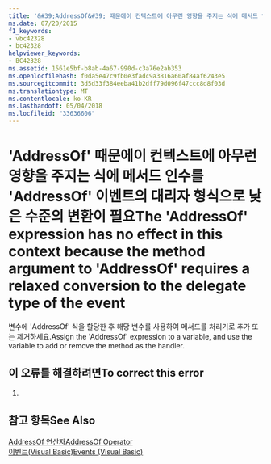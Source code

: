 ```yaml
---
title: '&#39;AddressOf&#39; 때문에이 컨텍스트에 아무런 영향을 주지는 식에 메서드 인수를 &#39;AddressOf&#39; 이벤트의 대리자 형식으로 낮은 수준의 변환이 필요'
ms.date: 07/20/2015
f1_keywords:
- vbc42328
- bc42328
helpviewer_keywords:
- BC42328
ms.assetid: 1561e5bf-b8ab-4a67-990d-c3a76e2ab353
ms.openlocfilehash: f0da5e47c9fb0e3fadc9a3816a60af84af6243e5
ms.sourcegitcommit: 3d5d33f384eeba41b2dff79d096f47ccc8d8f03d
ms.translationtype: MT
ms.contentlocale: ko-KR
ms.lasthandoff: 05/04/2018
ms.locfileid: "33636606"
---
```

# <a name="the-39addressof39-expression-has-no-effect-in-this-context-because-the-method-argument-to-39addressof39-requires-a-relaxed-conversion-to-the-delegate-type-of-the-event"></a><span data-ttu-id="ac4f7-102">&#39;AddressOf&#39; 때문에이 컨텍스트에 아무런 영향을 주지는 식에 메서드 인수를 &#39;AddressOf&#39; 이벤트의 대리자 형식으로 낮은 수준의 변환이 필요</span><span class="sxs-lookup"><span data-stu-id="ac4f7-102">The &#39;AddressOf&#39; expression has no effect in this context because the method argument to &#39;AddressOf&#39; requires a relaxed conversion to the delegate type of the event</span></span>
<span data-ttu-id="ac4f7-103">변수에 'AddressOf' 식을 할당한 후 해당 변수를 사용하여 메서드를 처리기로 추가 또는 제거하세요.</span><span class="sxs-lookup"><span data-stu-id="ac4f7-103">Assign the 'AddressOf' expression to a variable, and use the variable to add or remove the method as the handler.</span></span>  
  
## <a name="to-correct-this-error"></a><span data-ttu-id="ac4f7-104">이 오류를 해결하려면</span><span class="sxs-lookup"><span data-stu-id="ac4f7-104">To correct this error</span></span>  
  
1.  
  
## <a name="see-also"></a><span data-ttu-id="ac4f7-105">참고 항목</span><span class="sxs-lookup"><span data-stu-id="ac4f7-105">See Also</span></span>  
 [<span data-ttu-id="ac4f7-106">AddressOf 연산자</span><span class="sxs-lookup"><span data-stu-id="ac4f7-106">AddressOf Operator</span></span>](../../visual-basic/language-reference/operators/addressof-operator.md)  
 [<span data-ttu-id="ac4f7-107">이벤트(Visual Basic)</span><span class="sxs-lookup"><span data-stu-id="ac4f7-107">Events (Visual Basic)</span></span>](~/docs/visual-basic/programming-guide/language-features/events/index.md)  
 
